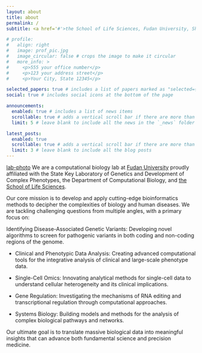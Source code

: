 ```yaml
---
layout: about
title: about
permalink: /
subtitle: <a href='#'>the School of Life Sciences, Fudan University, Shanghai, China</a>

# profile:
#   align: right
#   image: prof_pic.jpg
#   image_circular: false # crops the image to make it circular
#   more_info: >
#     <p>555 your office number</p>
#     <p>123 your address street</p>
#     <p>Your City, State 12345</p>

selected_papers: true # includes a list of papers marked as "selected={true}"
social: true # includes social icons at the bottom of the page

announcements:
  enabled: true # includes a list of news items
  scrollable: true # adds a vertical scroll bar if there are more than 3 news items
  limit: 5 # leave blank to include all the news in the `_news` folder

latest_posts:
  enabled: true
  scrollable: true # adds a vertical scroll bar if there are more than 3 new posts items
  limit: 3 # leave blank to include all the blog posts
---
```


[lab-photo](lab-photo.jpg)
We are a computational biology lab at [Fudan University](https://www.fudan.edu.cn/) proudly affiliated with the State Key Laboratory of Genetics and Development of Complex Phenotypes, the Department of Computational Biology, and [the School of Life Sciences](https://life.fudan.edu.cn/).

Our core mission is to develop and apply cutting-edge bioinformatics methods to decipher the complexities of biology and human diseases. We are tackling challenging questions from multiple angles, with a primary focus on:

Identifying Disease-Associated Genetic Variants: Developing novel algorithms to screen for pathogenic variants in both coding and non-coding regions of the genome.

- Clinical and Phenotypic Data Analysis: Creating advanced computational tools for the integrative analysis of clinical and large-scale phenotype data.

- Single-Cell Omics: Innovating analytical methods for single-cell data to understand cellular heterogeneity and its clinical implications.

- Gene Regulation: Investigating the mechanisms of RNA editing and transcriptional regulation through computational approaches.

- Systems Biology: Building models and methods for the analysis of complex biological pathways and networks.

Our ultimate goal is to translate massive biological data into meaningful insights that can advance both fundamental science and precision medicine.